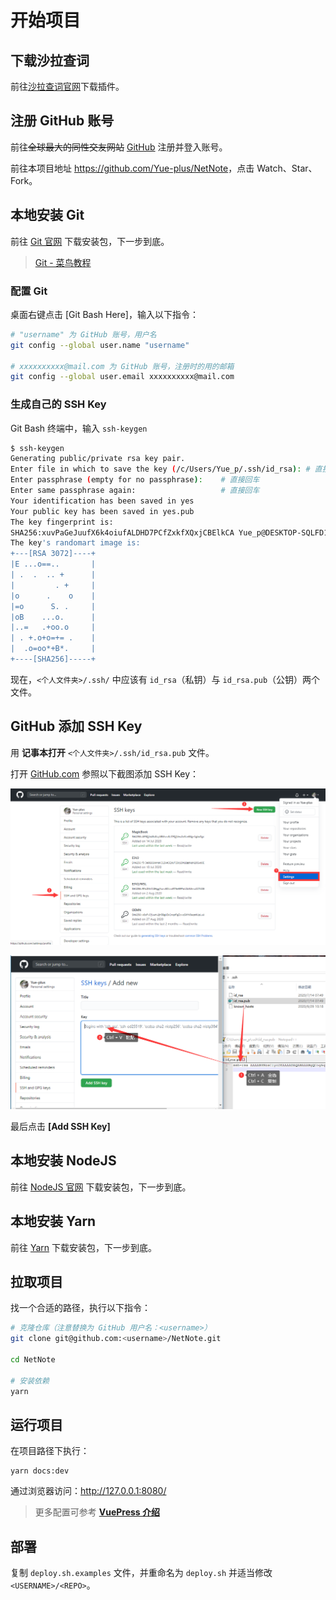 # 开始项目

## 下载沙拉查词

前往[沙拉查词官网](https://saladict.crimx.com/)下载插件。

## 注册 GitHub 账号

前往~~全球最大的同性交友网站~~ [GitHub](https://github.com/) 注册并登入账号。

前往本项目地址 <https://github.com/Yue-plus/NetNote>，点击 Watch、Star、Fork。

## 本地安装 Git

前往 [Git 官网](https://git-scm.com/) 下载安装包，下一步到底。

> [Git - 菜鸟教程](https://www.runoob.com/git/git-tutorial.html)

### 配置 Git

桌面右键点击 [Git Bash Here]，输入以下指令：

```sh
# "username" 为 GitHub 账号，用户名
git config --global user.name "username"

# xxxxxxxxxx@mail.com 为 GitHub 账号，注册时的用的邮箱
git config --global user.email xxxxxxxxxx@mail.com
```

### 生成自己的 SSH Key

Git Bash 终端中，输入 `ssh-keygen`

```bash {1,3-5}
$ ssh-keygen
Generating public/private rsa key pair.
Enter file in which to save the key (/c/Users/Yue_p/.ssh/id_rsa): # 直接回车
Enter passphrase (empty for no passphrase):    # 直接回车
Enter same passphrase again:                   # 直接回车
Your identification has been saved in yes
Your public key has been saved in yes.pub
The key fingerprint is:
SHA256:xuvPaGeJuufX6k4oiufALDHD7PCfZxkfXQxjCBElkCA Yue_p@DESKTOP-SQLFD1T
The key's randomart image is:
+---[RSA 3072]----+
|E ...o==..       |
| .  .  .. +      |
|         . +     |
|o      .    o    |
|=o      S. .     |
|oB    ...o.      |
|..=   .+oo.o     |
| . +.o+o=+= .    |
|  .o=oo*+B*.     |
+----[SHA256]-----+
```

现在，`<个人文件夹>/.ssh/` 中应该有 `id_rsa`（私钥）与 `id_rsa.pub`（公钥）两个文件。

## GitHub 添加 SSH Key

用 **记事本打开** `<个人文件夹>/.ssh/id_rsa.pub` 文件。

打开 [GitHub.com](https://github.com/) 参照以下截图添加 SSH Key：

![添加 SSH Key 01](./img/01.png)

![添加 SSH Key 02](./img/02.png)

最后点击 **[Add SSH Key]**

## 本地安装 NodeJS

前往 [NodeJS 官网](https://nodejs.org/en/download/) 下载安装包，下一步到底。

## 本地安装 Yarn

前往 [Yarn](https://classic.yarnpkg.com/en/docs/install#windows-stable) 下载安装包，下一步到底。

## 拉取项目

找一个合适的路径，执行以下指令：

```sh
# 克隆仓库（注意替换为 GitHub 用户名：<username>）
git clone git@github.com:<username>/NetNote.git

cd NetNote

# 安装依赖
yarn
```

## 运行项目

在项目路径下执行：

```
yarn docs:dev
```

通过浏览器访问：<http://127.0.0.1:8080/>

> 更多配置可参考 **[VuePress 介绍](https://vuepress.vuejs.org/zh/guide/)**

## 部署

复制 `deploy.sh.examples` 文件，并重命名为 `deploy.sh` 并适当修改 `<USERNAME>/<REPO>`。
